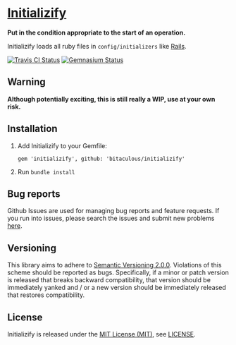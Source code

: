 [Initializify]
==============

**Put in the condition appropriate to the start of an operation.**

Initializify loads all ruby files in `config/initializers` like [Rails].

[![Travis CI Status][Travis CI Status]][Travis CI]
[![Gemnasium Status][Gemnasium Status]][Gemnasium]

Warning
-------

**Although potentially exciting, this is still really a WIP, use at your own risk.**

Installation
------------

1.  Add Initializify to your Gemfile:

    ```
    gem 'initializify', github: 'bitaculous/initializify'
    ```

2.  Run `bundle install`

Bug reports
-----------

Github Issues are used for managing bug reports and feature requests. If you run into issues, please search the issues
and submit new problems [here].

Versioning
----------

This library aims to adhere to [Semantic Versioning 2.0.0]. Violations of this scheme should be reported as bugs.
Specifically, if a minor or patch version is released that breaks backward compatibility, that version should be
immediately yanked and / or a new version should be immediately released that restores compatibility.

License
-------

Initializify is released under the [MIT License (MIT)], see [LICENSE].

[Gemnasium Status]: http://img.shields.io/gemnasium/bitaculous/initializify.svg?style=flat "Gemnasium Status"
[Gemnasium]: https://gemnasium.com/bitaculous/initializify "Initializify at Gemnasium"
[here]: https://github.com/bitaculous/initializify/issues "Github Issues"
[Initializify]: http://bitaculous.github.io/initializify "Put in the condition appropriate to the start of an operation."
[LICENSE]: https://raw.githubusercontent.com/bitaculous/initializify/master/LICENSE "License"
[MIT License (MIT)]: http://opensource.org/licenses/MIT "The MIT License (MIT)"
[Rails]: http://rubyonrails.org "Ruby on Rails"
[Semantic Versioning 2.0.0]: http://semver.org "Semantic Versioning 2.0.0"
[Travis CI Status]: http://img.shields.io/travis/bitaculous/initializify.svg?style=flat "Travis CI Status"
[Travis CI]: https://travis-ci.org/bitaculous/initializify "Initializify at Travis CI"